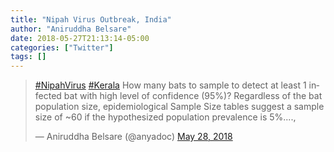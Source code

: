 ```yaml
---
title: "Nipah Virus Outbreak, India"
author: "Aniruddha Belsare"
date: 2018-05-27T21:13:14-05:00
categories: ["Twitter"]
tags: []
---
```


<blockquote class="twitter-tweet"><p lang="en" dir="ltr"><a href="https://twitter.com/hashtag/NipahVirus?src=hash&amp;ref_src=twsrc%5Etfw">#NipahVirus</a> <a href="https://twitter.com/hashtag/Kerala?src=hash&amp;ref_src=twsrc%5Etfw">#Kerala</a> How many bats to sample to detect at least 1 infected bat with high level of confidence (95%)? Regardless of the bat population size, epidemiological Sample Size tables suggest a sample size of ~60 if the hypothesized population prevalence is 5%....,</p>&mdash; Aniruddha Belsare (@anyadoc) <a href="https://twitter.com/anyadoc/status/1000900194932699136?ref_src=twsrc%5Etfw">May 28, 2018</a></blockquote> <script async src="https://platform.twitter.com/widgets.js" charset="utf-8"></script>
